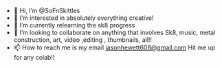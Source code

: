 - 👋 Hi, I’m @SoFnSkittles
- 👀 I’m interested in absolutely everything creative!
- 🌱 I’m currently relearning the sk8 progress
- 💞️ I’m looking to collaborate on anything that involves
Sk8, music, metal construction, art, video ,editing , thumbnails, all!!
- 📫 How to reach me is my email jasonhewett608@gmail.com
Hit me up for any colab!!

<!---
SoFnSkittles/SoFnSkittles is a ✨ special ✨ repository because its `README.md` (this file) appears on your GitHub profile.
You can click the Preview link to take a look at your changes.
--->
